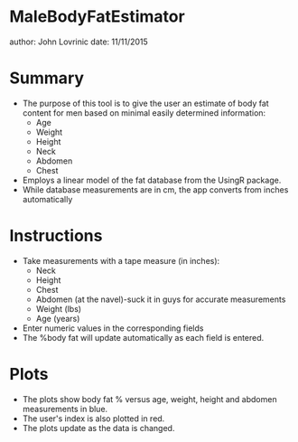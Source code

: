 MaleBodyFatEstimator
========================================================
author: John Lovrinic
date: 11/11/2015

Summary
========================================================
- The purpose of this tool is to give the user an estimate of body fat content for men based on minimal easily determined information:
  - Age
  - Weight
  - Height
  - Neck
  - Abdomen
  - Chest
- Employs a linear model of the fat database from the UsingR package.
- While database measurements are in cm, the app converts from inches automatically

Instructions
========================================================
- Take measurements with a tape measure (in inches):
  - Neck
  - Height
  - Chest
  - Abdomen (at the navel)-suck it in guys for accurate measurements
  - Weight (lbs)
  - Age (years)
- Enter numeric values in the corresponding fields
- The %body fat will update automatically as each field is entered.

Plots
========================================================

- The plots show body fat % versus age, weight, height and abdomen measurements in blue.
- The user's index is also plotted in red.
- The plots update as the data is changed.
